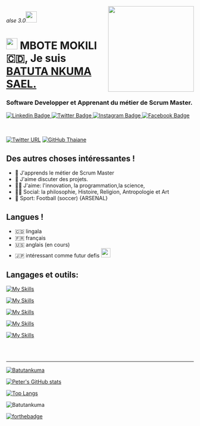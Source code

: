 <img align='right' src="https://media.giphy.com/media/M9gbBd9nbDrOTu1Mqx/giphy.gif" width="230">
<p><em>alse 3.0<img src="https://media.giphy.com/media/WUlplcMpOCEmTGBtBW/giphy.gif" width="30"> 
</em></p>

<h1 align="left"><img src="https://raw.githubusercontent.com/sidbelbase/sidbelbase/master/wave.gif" width="30px"><strong> MBOTE MOKILI 🇨🇩, Je suis <a href="https://sidbelbase.me">BATUTA NKUMA SAEL.</a></strong>
</h1>

<h3 align="left"><strong>
Software Developper et Apprenant du métier de Scrum Master.</strong></h3>

<a target="_blank" href="https://www.linkedin.com/in/sael-batuta-nkuma-868347102/">
<img src="https://img.shields.io/badge/-Sael Batuta-blue?style=for-the-badge&logo=Linkedin&logoColor=white&link=https://www.linkedin.com/in/sael-batuta-nkuma-868347102/" alt="Linkedin Badge">
</a>
<a target="_blank" href="https://twitter.com/BatutaSael">
<img src="https://img.shields.io/badge/Batuta sael-1ca0f1?style=for-the-badge&logo=twitter&logoColor=white&link=https://twitter.com/BatutaSael" alt="Twitter Badge">
</a>
<a target="_blank" href="https://www.instagram.com/sael_batuta/">
<img src="https://img.shields.io/badge/-sael batuta-E1306C?style=for-the-badge&logo=Instagram&logoColor=white&link=https://www.instagram.com/sael_batuta/" alt="Instagram Badge">
</a>
<a target="_blank" href="https://web.facebook.com/sael.nkuma.58">
<img src="https://img.shields.io/badge/-SAEL NKUMA-blue?style=for-the-badge&logo=facebook&logoColor=white&link=https://web.facebook.com/sael.nkuma.58" alt="Facebook Badge">
</a>
<br>
<br>
<br>


[![Twitter URL](https://img.shields.io/twitter/url/https/twitter.com/BatutaSael.svg?style=social&label=Follow%20%40BatutaSael)](https://twitter.com/BatutaSael)
[![GitHub Thaiane](https://img.shields.io/github/followers/Batutankuma?label=follow&style=social)](https://github.com/Batutankuma)
<br>

##  Des autres choses intéressantes !

- 🚀 J'apprends le métier de Scrum Master
- 🧔 J'aime discuter des projets.
- 👨‍⚕️ J'aime: l'innovation, la programmation,la science, 
- 👨‍🏫 Social: la philosophie, Histoire, Religion, Antropologie  et Art
- 🏅 Sport: Football (soccer) {ARSENAL}

## Langues !

- 🇨🇩 lingala
- 🇫🇷 français
- 🇺🇸 anglais (en cours)
- 🇯🇵 intéressant comme futur defis <img src="https://media.giphy.com/media/12oufCB0MyZ1Go/giphy.gif" width="25">



## Langages et outils:

[![My Skills](https://skills.thijs.gg/icons?i=nodejs,dart,html,css)](https://skills.thijs.gg)

[![My Skills](https://skills.thijs.gg/icons?i=vscode,idea,androidstudio,github,git,bash,postman)](https://skills.thijs.gg)

[![My Skills](https://skills.thijs.gg/icons?i=wordpress,express,flutter)](https://skills.thijs.gg)

[![My Skills](https://skills.thijs.gg/icons?i=mongodb,prisma,firebase,linux)](https://skills.thijs.gg)

[![My Skills](https://skills.thijs.gg/icons?i=devto,heroku)](https://skills.thijs.gg)



<br />
<br />

---

 <p align="left"> <a href=" https://github.com/ryo-ma/github-profile-trophy">
<img src="https://github-profile-trophy.vercel.app/?username=Batutankuma" alt="Batutankuma" /></a>
</p>

  [![Peter's GitHub stats](https://github-readme-stats.vercel.app/api?username=Batutankuma&hide=prs&count_private=true&theme=synthwave&show_icons=true)](https://github.com/Batutankuma)

  [![Top Langs](https://github-readme-stats.vercel.app/api/top-langs/?username=Batutankuma&layout=compact&langs_count=6&show_icons=true&count_private=true&theme=gotham&bg_color=1E1E1E)](https://github.com/Batutankuma)

<p><img align="center" src="https://github-readme-streak-stats.herokuapp.com/?user=Batutankuma&" alt="Batutankuma" /></p>


[![forthebadge](https://forthebadge.com/images/badges/for-you.svg)](https://forthebadge.com)

